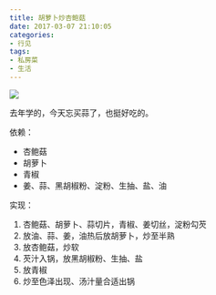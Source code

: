 ```yaml
---
title: 胡萝卜炒杏鲍菇
date: 2017-03-07 21:10:05
categories:
- 行见
tags:
- 私房菜
- 生活
---
```


![](https://ww2.sinaimg.cn/large/006tNbRwly1fdekxg6n3nj30sg0sgn60.jpg)

去年学的，今天忘买蒜了，也挺好吃的。

依赖：

- 杏鲍菇
- 胡萝卜
- 青椒
- 姜、蒜、黑胡椒粉、淀粉、生抽、盐、油

实现：

1. 杏鲍菇、胡萝卜、蒜切片，青椒、姜切丝，淀粉勾芡
1. 放油、蒜、姜，油热后放胡萝卜，炒至半熟
1. 放杏鲍菇，炒软
1. 芡汁入锅，放黑胡椒粉、生抽、盐
1. 放青椒
1. 炒至色泽出现、汤汁量合适出锅
